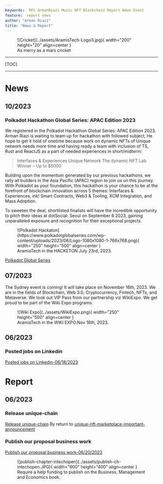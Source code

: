 ```yaml
---
keywords:  MFS ArmanRiazi Music NFT Blockchain Report News Event
feature:  report news
author: "Arman Riazi"
title: "News & Report"
---
```


<figure markdown>
![Cricket](../assets/AramisTech-Logo3.jpg){ width="200" height="20" align=center }
<figcaption>As merry as a mars cricket</figcaption>
</figure>

---

[TOC]

---


# News

## 10/2023
### Polkadot Hackathon Global Series: APAC Edition 2023
We registered in the Polkadot Hackathon Global Series: APAC Edition 2023.
Arman Riazi is waiting to team up for hackathon with followed subject; He hope to get it hold of onetime because work on dynamic NFTs of Unique network needs more time and having ready a team with inclusion of TS, Rust and ReactJS as a part of needed experiences in short/midterm: 
> Interfaces & Experiences
> Unique Network
> The dynamic NFT Lab
> Winner – Up to $5000

Building upon the momentum generated by our previous hackathons, we rally all builders in the Asia Pacific (APAC) region to join us on this journey. With Polkadot as your foundation, this hackathon is your chance to be at the forefront of blockchain innovation across 5 themes: Interfaces & Experiences, ink! Smart Contracts, Web3 & Tooling, XCM Integration, and Mass Adoption.


To sweeten the deal, shortlisted finalists will have the incredible opportunity to pitch their ideas at dotSocial: Seoul on September 6 2023, gaining unparalleled exposure and recognition for their exceptional projects.



<figure markdown>
![Polkadot Hackaton](https://www.polkadotglobalseries.com/wp-content/uploads/2023/06/Logo-1080x1080-1-768x768.png){ width="250" height="500" align=center }
<figcaption>AramisTech in the HACKETON  July 23rd, 2023.</figcaption>
</figure>

[Polkadot Global Series](https://www.polkadotglobalseries.com/?utm_source=dotdiscord&utm_medium=socials&utm_campaign=launch)



## 07/2023
The Sydney event is coming! It will take place on November 16th, 2023. We are in the fields of Blockchain, Web 3.0, Cryptocurrency, Fintech, NFTs, and Metaverse. We took out VIP Pass from our partnership viz WikiExpo. We get proud to be part of the Wiki Expo programs.

<figure markdown>
![Wiki Expo](../assets/WikiExpo.png){ width="250" height="500" align=center }
<figcaption>AramisTech in the WIKI EXPO.Nov 16th, 2023.</figcaption>
</figure>

## 06/2023
### Posted jobs on Linkedin
[Posted jobs on Linkedin-06/18/2023](https://linkedin.com/company/aramistech)

# Report
## 06/2023
### Release unique-chain
[Release unique-chain](https://github.com/UniqueNetwork/unique-chain/releases/tag/v942057_)
By return to [unique-nft-marketplace-important-announcement](https://unique.network/blog/unique-nft-marketplace-important-announcement/)

### Publish our proposal business work
[Publish our proposal business work-06/20/2023](https://www.intechopen.com/)

<figure markdown>
![publish-chapter-intechopen](../assets/publish-ch-intechopen.JPG){ width="600" height="400" align=center }
<figcaption>Require a help funding to publish on the Business, Management and Economics book.</figcaption>
</figure>



